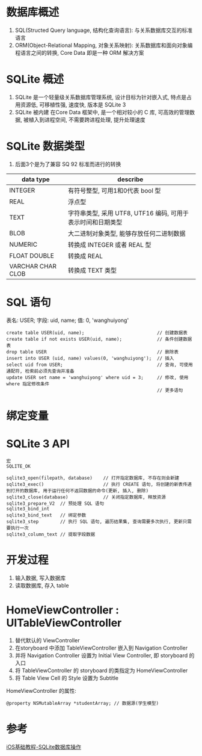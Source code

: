 # 数据库概述

1. SQL(Structed Query language, 结构化查询语言): 与关系数据库交互的标准语言
2. ORM(Object-Relational Mapping, 对象关系映射): 关系数据库和面向对象编程语言之间的转换, Core Data 即是一种 ORM 解决方案

# SQLite 概述

1. SQLite 是一个轻量级关系数据库管理系统, 设计目标为针对嵌入式, 特点是占用资源低, 可移植性强, 速度快, 版本是 SQLite 3
2. SQLite 被内建 在Core Data 框架中, 是一个相对较小的 C 库, 可高效的管理数据, 被植入到进程空间, 不需要跨进程处理, 提升处理速度

# SQLite 数据类型

1. 后面3个是为了兼容 SQ 92 标准而进行的转换

| data type         | describe                          |
| ----------------- | --------------------------------- |
| INTEGER           | 有符号整型, 可用1和0代表 bool 型      |
| REAL              | 浮点型                              |
| TEXT              | 字符串类型, 采用 UTF8, UTF16 编码, 可用于表示时间和日期类型 |
| BLOB              | 大二进制对象类型, 能够存放任何二进制数据 |
| NUMERIC           | 转换成 INTEGER 或者 REAL 型          |
| FLOAT DOUBLE      | 转换成 REAL                         |
| VARCHAR CHAR CLOB | 转换成 TEXT 类型                     |

# SQL 语句

表名: USER; 字段: uid, name; 值: 0, 'wanghuiyong'

```
create table USER(uid, name);							// 创建数据表
create table if not exists USER(uid, name);				// 条件创建数据表
drop table USER											// 删除表
insert into USER (uid, name) values(0, 'wanghuiyong');	// 插入
select uid from USER;									// 查询, 可使用通配符, 检索前必须先查询并准备
update USER set name = 'wanghuiyong' where uid = 3;		// 修改, 使用 where 指定修改条件
														// 更多语句
```

# 绑定变量



# SQLite 3 API

```
宏
SQLITE_OK

sqlite3_open(filepath, database)	// 打开指定数据库, 不存在则会新建
sqlite3_exec()						// 执行 CREATE 语句, 将创建的新表传递到打开的数据库, 用于运行任何不返回数据的命令(更新, 插入, 删除)
sqlite3_close(database)				// 关闭指定数据库, 释放资源
sqlite3_prepare_V2	// 预处理 SQL 语句
sqlite3_bind_int
sqlite3_bind_text	// 绑定参数
sqlite3_step		// 执行 SQL 语句, 遍历结果集, 查询需要多次执行, 更新只需要执行一次
sqlite3_column_text	// 提取字段数据
```

# 开发过程

1. 输入数据, 写入数据库
2. 读取数据库, 存入 table

# HomeViewController : UITableViewController

1. 替代默认的 ViewController
1. 在storyboard 中添加 TableViewController 嵌入到 Navigation Controller
1. 并将 Navigation Controller 设置为 Initial View Controller, 即 storyboard 的入口
1. 将 TableViewController 的 storyboard 的类指定为 HomeViewController
1. 将 Table View Cell 的 Style 设置为 Subtitle


HomeViewController 的属性:

```
@property NSMutableArray *studentArray;	// 数据源(学生模型)
```

# 参考

[iOS基础教程-SQLite数据库操作](http://www.imooc.com/learn/661)
